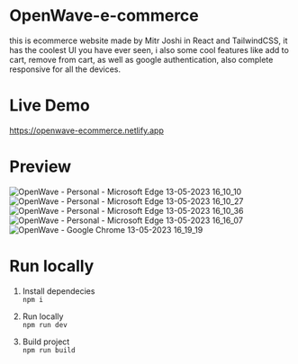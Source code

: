# OpenWave-e-commerce
this is ecommerce website made by Mitr Joshi in React and TailwindCSS, it has the coolest UI you have ever seen, i also some cool features like add to cart, remove from cart, as well as google authentication, also complete responsive for all the devices.

# Live Demo
https://openwave-ecommerce.netlify.app

# Preview
![OpenWave - Personal - Microsoft​ Edge 13-05-2023 16_10_10](https://github.com/Mitrjoshi/OpenWave-e-commerce/assets/114912151/e3dc4e90-3d8f-4796-8b14-d564e0e352f3)
![OpenWave - Personal - Microsoft​ Edge 13-05-2023 16_10_27](https://github.com/Mitrjoshi/OpenWave-e-commerce/assets/114912151/4e612d08-e153-4e3b-8030-e0c0073435e5)
![OpenWave - Personal - Microsoft​ Edge 13-05-2023 16_10_36](https://github.com/Mitrjoshi/OpenWave-e-commerce/assets/114912151/e7e667a4-c8ad-45ce-b472-138de9e03873)
![OpenWave - Personal - Microsoft​ Edge 13-05-2023 16_16_07](https://github.com/Mitrjoshi/OpenWave-e-commerce/assets/114912151/4091e4cb-6c64-4b4d-bb5e-09da09ca6c46)
![OpenWave - Google Chrome 13-05-2023 16_19_19](https://github.com/Mitrjoshi/OpenWave-e-commerce/assets/114912151/f295bdaf-0a20-42ad-87f3-322d64f0a4cb)

# Run locally  

1. Install dependecies  
```npm i```

2. Run locally  
```npm run dev```

3. Build project  
```npm run build```

